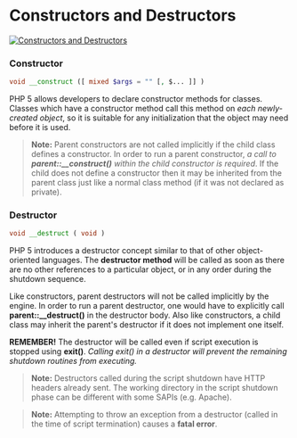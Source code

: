 # Constructors and Destructors
[![Constructors and Destructors](http://php.net/images/logos/php-med-trans.png)](http://php.net/manual/en/language.oop5.decon.php)

### Constructor

```php
void __construct ([ mixed $args = "" [, $... ]] )
```

PHP 5 allows developers to declare constructor methods for classes. Classes which have a constructor method call this method on *each newly-created object*, so it is suitable for any initialization that the object may need before it is used.

>**Note:** Parent constructors are not called implicitly if the child class defines a constructor. In order to run a parent constructor, *a call to **parent::__construct()** within the child constructor is required*. If the child does not define a constructor then it may be inherited from the parent class just like a normal class method (if it was not declared as private).

### Destructor

```php
void __destruct ( void )
```

PHP 5 introduces a destructor concept similar to that of other object-oriented languages. The **destructor method** will be called as soon as there are no other references to a particular object, or in any order during the shutdown sequence.

Like constructors, parent destructors will not be called implicitly by the engine. In order to run a parent destructor, one would have to explicitly call **parent::__destruct()** in the destructor body. Also like constructors, a child class may inherit the parent's destructor if it does not implement one itself.

**REMEMBER!** The destructor will be called even if script execution is stopped using **exit()**. *Calling exit() in a destructor will prevent the remaining shutdown routines from executing.*

>**Note:**
>Destructors called during the script shutdown have HTTP headers already sent. The working directory in the script shutdown phase can be different with some SAPIs (e.g. Apache).

>**Note:**
>Attempting to throw an exception from a destructor (called in the time of script termination) causes a **fatal error**.